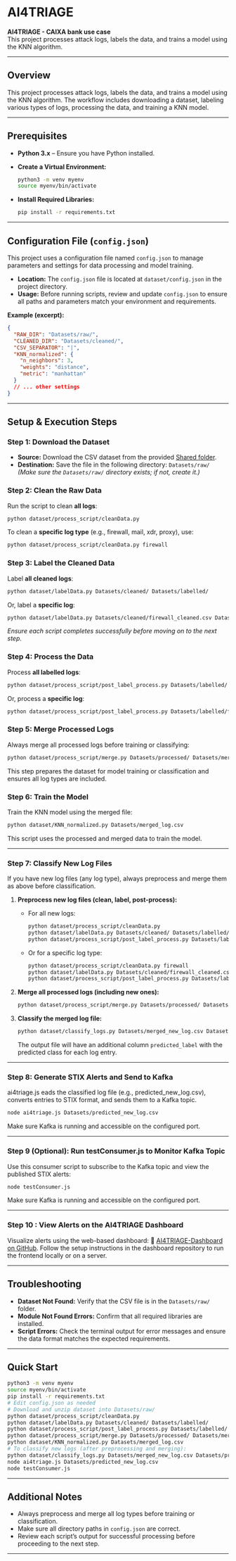 # AI4TRIAGE

**AI4TRIAGE - CAIXA bank use case**  
This project processes attack logs, labels the data, and trains a model using the KNN algorithm.

---

## Overview

This project processes attack logs, labels the data, and trains a model using the KNN algorithm. The workflow includes downloading a dataset, labeling various types of logs, processing the data, and training a KNN model.

---

## Prerequisites

- **Python 3.x** – Ensure you have Python installed.

- **Create a Virtual Environment:**
  ```bash
  python3 -m venv myenv
  source myenv/bin/activate
  ```

- **Install Required Libraries:**
  ```bash
  pip install -r requirements.txt
  ```

---

## Configuration File (`config.json`)

This project uses a configuration file named `config.json` to manage parameters and settings for data processing and model training.

- **Location:** The `config.json` file is located at `dataset/config.json` in the project directory.
- **Usage:** Before running scripts, review and update `config.json` to ensure all paths and parameters match your environment and requirements.

**Example (excerpt):**
```json
{
  "RAW_DIR": "Datasets/raw/",
  "CLEANED_DIR": "Datasets/cleaned/",
  "CSV_SEPARATOR": "|",
  "KNN_normalized": {
    "n_neighbors": 3,
    "weights": "distance",
    "metric": "manhattan"
  }
  // ... other settings
}
```

---

## Setup & Execution Steps

### Step 1: Download the Dataset

- **Source:** Download the CSV dataset from the provided [Shared folder](https://tecnalia365.sharepoint.com/sites/TEAMGRP106747HORIZON/Documentos%20compartidos/General/AI4CYBER_Project/Work%20Packages/WP07%20Demonstration%20in%20Use%20Cases/Use_Cases/UC2%20(CXB)/Datasets.zip?csf=1&web=1&e=IeQIlM&CID=147571dc-8f18-4fc7-adda-8323ca2b8ec1).
- **Destination:** Save the file in the following directory: `Datasets/raw/`
  *(Make sure the `Datasets/raw/` directory exists; if not, create it.)*

### Step 2: Clean the Raw Data

Run the script to clean **all logs**:
```bash
python dataset/process_script/cleanData.py
```
To clean a **specific log type** (e.g., firewall, mail, xdr, proxy), use:
```bash
python dataset/process_script/cleanData.py firewall
```

### Step 3: Label the Cleaned Data

Label **all cleaned logs**:
```bash
python dataset/labelData.py Datasets/cleaned/ Datasets/labelled/
```
Or, label a **specific log**:
```bash
python dataset/labelData.py Datasets/cleaned/firewall_cleaned.csv Datasets/labelled/firewall_labelled.csv
```

*Ensure each script completes successfully before moving on to the next step.*

### Step 4: Process the Data

Process **all labelled logs**:
```bash
python dataset/process_script/post_label_process.py Datasets/labelled/ Datasets/processed/
```
Or, process a **specific log**:
```bash
python dataset/process_script/post_label_process.py Datasets/labelled/firewall_labelled.csv Datasets/processed/firewall_processed.csv
```

### Step 5: Merge Processed Logs

Always merge all processed logs before training or classifying:
```bash
python dataset/process_script/merge.py Datasets/processed/ Datasets/merged_log.csv
```
This step prepares the dataset for model training or classification and ensures all log types are included.

### Step 6: Train the Model

Train the KNN model using the merged file:
```bash
python dataset/KNN_normalized.py Datasets/merged_log.csv
```
This script uses the processed and merged data to train the model.

---

### Step 7: Classify New Log Files

If you have new log files (any log type), always preprocess and merge them as above before classification.

1. **Preprocess new log files (clean, label, post-process):**
   - For all new logs:
     ```bash
     python dataset/process_script/cleanData.py
     python dataset/labelData.py Datasets/cleaned/ Datasets/labelled/
     python dataset/process_script/post_label_process.py Datasets/labelled/ Datasets/processed/
     ```
   - Or for a specific log type:
     ```bash
     python dataset/process_script/cleanData.py firewall
     python dataset/labelData.py Datasets/cleaned/firewall_cleaned.csv Datasets/labelled/firewall_labelled.csv
     python dataset/process_script/post_label_process.py Datasets/labelled/firewall_labelled.csv Datasets/processed/firewall_processed.csv
     ```

2. **Merge all processed logs (including new ones):**
   ```bash
   python dataset/process_script/merge.py Datasets/processed/ Datasets/merged_new_log.csv
   ```

3. **Classify the merged log file:**
   ```bash
   python dataset/classify_logs.py Datasets/merged_new_log.csv Datasets/predicted_new_log.csv knn_model.joblib
   ```
   The output file will have an additional column `predicted_label` with the predicted class for each log entry.

---
### Step 8: Generate STIX Alerts and Send to Kafka
ai4triage.js eads the classified log file (e.g., predicted_new_log.csv), converts entries to STIX format, and sends them to a Kafka topic.
   ```bash
   node ai4triage.js Datasets/predicted_new_log.csv
   ```
Make sure Kafka is running and accessible on the configured port.

---
### Step 9 (Optional): Run testConsumer.js to Monitor Kafka Topic
Use this consumer script to subscribe to the Kafka topic and view the published STIX alerts:

   ```bash
   node testConsumer.js
   ```
Make sure Kafka is running and accessible on the configured port.

---
### Step 10 : View Alerts on the AI4TRIAGE Dashboard
Visualize alerts using the web-based dashboard:
🔗 [AI4TRIAGE-Dashboard on GitHub](https://github.com/montimage-projects/AI4TRIAGE-Dashboard).
Follow the setup instructions in the dashboard repository to run the frontend locally or on a server.

---
## Troubleshooting

- **Dataset Not Found:** Verify that the CSV file is in the `Datasets/raw/` folder.
- **Module Not Found Errors:** Confirm that all required libraries are installed.
- **Script Errors:** Check the terminal output for error messages and ensure the data format matches the expected requirements.

---

## Quick Start

```bash
python3 -m venv myenv
source myenv/bin/activate
pip install -r requirements.txt
# Edit config.json as needed
# Download and unzip dataset into Datasets/raw/
python dataset/process_script/cleanData.py
python dataset/labelData.py Datasets/cleaned/ Datasets/labelled/
python dataset/process_script/post_label_process.py Datasets/labelled/ Datasets/processed/
python dataset/process_script/merge.py Datasets/processed/ Datasets/merged_log.csv
python dataset/KNN_normalized.py Datasets/merged_log.csv
# To classify new logs (after preprocessing and merging):
python dataset/classify_logs.py Datasets/merged_new_log.csv Datasets/predicted_new_log.csv knn_model.joblib
node ai4triage.js Datasets/predicted_new_log.csv
node testConsumer.js
```

---

## Additional Notes

- Always preprocess and merge all log types before training or classification.
- Make sure all directory paths in `config.json` are correct.
- Review each script’s output for successful processing before proceeding to the next step.

---
